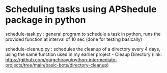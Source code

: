 # Scheduling tasks using APShedule package in python

schedule-task.py : general program to schedule a task in python, runs the provided function at interval of 10 sec (done for testing basically)

schedule-cleanup.py : schedules the cleanup of a directory every 4 days, using the same function used in my earlier project - Cleaup Directory 
(link: https://github.com/gargchirayu/python-intermediate-projects/tree/main/basic-bots/directory-cleanup)
